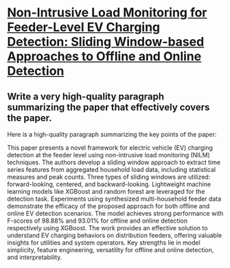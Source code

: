 # [Non-Intrusive Load Monitoring for Feeder-Level EV Charging Detection:   Sliding Window-based Approaches to Offline and Online Detection](https://arxiv.org/abs/2312.01887)

## Write a very high-quality paragraph summarizing the paper that effectively covers the paper.

 Here is a high-quality paragraph summarizing the key points of the paper:

This paper presents a novel framework for electric vehicle (EV) charging detection at the feeder level using non-intrusive load monitoring (NILM) techniques. The authors develop a sliding window approach to extract time series features from aggregated household load data, including statistical measures and peak counts. Three types of sliding windows are utilized: forward-looking, centered, and backward-looking. Lightweight machine learning models like XGBoost and random forest are leveraged for the detection task. Experiments using synthesized multi-household feeder data demonstrate the efficacy of the proposed approach for both offline and online EV detection scenarios. The model achieves strong performance with F-scores of 98.88% and 93.01% for offline and online detection respectively using XGBoost. The work provides an effective solution to understand EV charging behaviors on distribution feeders, offering valuable insights for utilities and system operators. Key strengths lie in model simplicity, feature engineering, versatility for offline and online detection, and interpretability.
